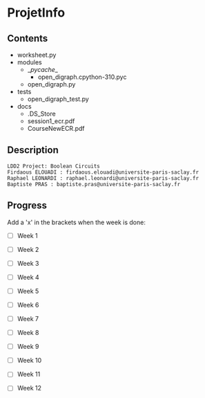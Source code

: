 # ProjetInfo


## Contents
- worksheet.py    
- modules  
    - \__pycache__  
        - open_digraph.cpython-310.pyc  
    - open_digraph.py  
- tests  
    - open_digraph_test.py  
- docs  
    - .DS_Store
    - session1_ecr.pdf  
    - CourseNewECR.pdf


## Description
    LDD2 Project: Boolean Circuits  
    Firdaous ELOUADI : firdaous.elouadi@universite-paris-saclay.fr
    Raphael LEONARDI : raphael.leonardi@universite-paris-saclay.fr
    Baptiste PRAS : baptiste.pras@universite-paris-saclay.fr


## Progress
Add a 'x' in the brackets when the week is done:
- [ ] Week 1 
- [ ] Week 2
- [ ] Week 3
- [ ] Week 4
- [ ] Week 5
- [ ] Week 6
- [ ] Week 7
- [ ] Week 8
- [ ] Week 9
- [ ] Week 10
- [ ] Week 11
- [ ] Week 12

